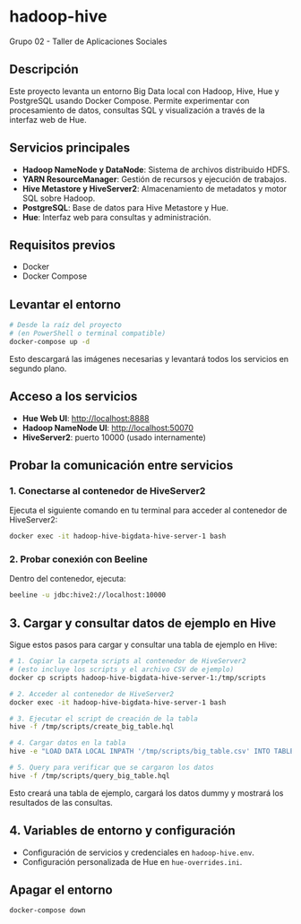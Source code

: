 # hadoop-hive
Grupo 02 - Taller de Aplicaciones Sociales

## Descripción

Este proyecto levanta un entorno Big Data local con Hadoop, Hive, Hue y PostgreSQL usando Docker Compose. Permite experimentar con procesamiento de datos, consultas SQL y visualización a través de la interfaz web de Hue.

## Servicios principales

- **Hadoop NameNode y DataNode**: Sistema de archivos distribuido HDFS.
- **YARN ResourceManager**: Gestión de recursos y ejecución de trabajos.
- **Hive Metastore y HiveServer2**: Almacenamiento de metadatos y motor SQL sobre Hadoop.
- **PostgreSQL**: Base de datos para Hive Metastore y Hue.
- **Hue**: Interfaz web para consultas y administración.

## Requisitos previos

- Docker
- Docker Compose

## Levantar el entorno

```sh
# Desde la raíz del proyecto
# (en PowerShell o terminal compatible)
docker-compose up -d
```

Esto descargará las imágenes necesarias y levantará todos los servicios en segundo plano.

## Acceso a los servicios

- **Hue Web UI**: [http://localhost:8888](http://localhost:8888)
- **Hadoop NameNode UI**: [http://localhost:50070](http://localhost:50070)
- **HiveServer2**: puerto 10000 (usado internamente)

## Probar la comunicación entre servicios

### 1. Conectarse al contenedor de HiveServer2

Ejecuta el siguiente comando en tu terminal para acceder al contenedor de HiveServer2:

```sh
docker exec -it hadoop-hive-bigdata-hive-server-1 bash
```

### 2. Probar conexión con Beeline

Dentro del contenedor, ejecuta:

```sh
beeline -u jdbc:hive2://localhost:10000
```

## 3. Cargar y consultar datos de ejemplo en Hive

Sigue estos pasos para cargar y consultar una tabla de ejemplo en Hive:

```sh
# 1. Copiar la carpeta scripts al contenedor de HiveServer2
# (esto incluye los scripts y el archivo CSV de ejemplo)
docker cp scripts hadoop-hive-bigdata-hive-server-1:/tmp/scripts

# 2. Acceder al contenedor de HiveServer2
docker exec -it hadoop-hive-bigdata-hive-server-1 bash

# 3. Ejecutar el script de creación de la tabla
hive -f /tmp/scripts/create_big_table.hql

# 4. Cargar datos en la tabla
hive -e "LOAD DATA LOCAL INPATH '/tmp/scripts/big_table.csv' INTO TABLE big_table"

# 5. Query para verificar que se cargaron los datos
hive -f /tmp/scripts/query_big_table.hql
```

Esto creará una tabla de ejemplo, cargará los datos dummy y mostrará los resultados de las consultas.



## 4. Variables de entorno y configuración

- Configuración de servicios y credenciales en `hadoop-hive.env`.
- Configuración personalizada de Hue en `hue-overrides.ini`.

## Apagar el entorno

```sh
docker-compose down
```


